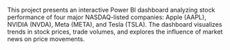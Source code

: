 This project presents an interactive Power BI dashboard analyzing stock performance of four major NASDAQ-listed companies: Apple (AAPL), NVIDIA (NVDA), Meta (META), and Tesla (TSLA). The dashboard visualizes trends in stock prices, trade volumes, and explores the influence of market news on price movements.
